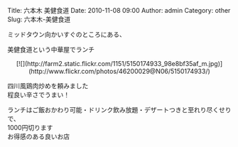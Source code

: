 Title: 六本木 美健食道
Date: 2010-11-08 09:00
Author: admin
Category: other
Slug: 六本木-美健食道

ミッドタウン向かいすぐのところにある、

美健食道という中華屋でランチ

<p>
<center>
[![](http://farm2.static.flickr.com/1151/5150174933_98e8bf35af_m.jpg)](http://www.flickr.com/photos/46200029@N06/5150174933/)

</center>
  
四川風鶏肉炒めを頼みました  
程良い辛さでうまい！  

ランチはご飯おかわり可能・ドリンク飲み放題・デザートつきと至れり尽くせりで、  
1000円切ります  
お得感のある良いお店

</p>

